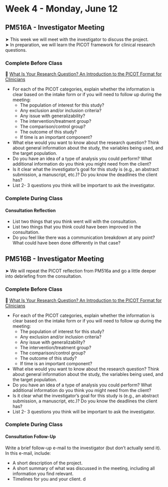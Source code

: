 # Week 4 - Monday, June 12

## PM516A - Investigator Meeting

&#x27A4; This week we will meet with the investigator to discuss the project.  
&#x27A4; In preparation, we will learn the PICOT framework for clinical research questions. 

### Complete Before Class

📖 [What Is Your Research Question? An Introduction to the PICOT Format for Clinicians](https://www.ncbi.nlm.nih.gov/pmc/articles/PMC3430448/)<br />  

* For each of the PICOT categories, explain whether the information is clear based on the intake form or if you will need to follow up during the meeting:
   + The population of interest for this study?
   + Any exclusion and/or inclusion criteria?
   + Any issue with generalizability?
   + The intervention/treatment group?
   + The comparison/control group?
   + The outcome of this study?
   + If time is an important component?
* What else would you want to know about the research question? Think about general information about the study, the variables being used, and the target population.
* Do you have an idea of a type of analysis you could perform? What additional information do you think you might need from the client?
* Is it clear what the investigator’s goal for this study is (e.g., an abstract submission, a manuscript, etc.)? Do you know the deadlines the client has?
* List 2- 3 questions you think will be important to ask the investigator.

### Complete During Class

#### Consultation Reflection
* List two things that you think went will with the consultation.
* List two things that you think could have been improved in the consultation.
* Do you feel like there was a communication breakdown at any point? What could have been done differently in that case?

##  PM516B - Investigator Meeting

&#x27A4; We will repeat the PICOT reflection from PM516a and go a little deeper into debriefing from the consultation.

### Complete Before Class

📖 [What Is Your Research Question? An Introduction to the PICOT Format for Clinicians](https://www.ncbi.nlm.nih.gov/pmc/articles/PMC3430448/)<br />  

* For each of the PICOT categories, explain whether the information is clear based on the intake form or if you will need to follow up during the meeting:
   + The population of interest for this study?
   + Any exclusion and/or inclusion criteria?
   + Any issue with generalizability?
   + The intervention/treatment group?
   + The comparison/control group?
   + The outcome of this study?
   + If time is an important component?
* What else would you want to know about the research question? Think about general information about the study, the variables being used, and the target population.
* Do you have an idea of a type of analysis you could perform? What additional information do you think you might need from the client?
* Is it clear what the investigator’s goal for this study is (e.g., an abstract submission, a manuscript, etc.)? Do you know the deadlines the client has?
* List 2- 3 questions you think will be important to ask the investigator.

### Complete During Class

#### Consultation Follow-Up
Write a brief follow-up e-mail to the investigator (but don’t actually send it). In this e-mail, include:
* A short description of the project.
* A short summary of what was discussed in the meeting, including all information you find relevant.
* Timelines for you and your client.
d